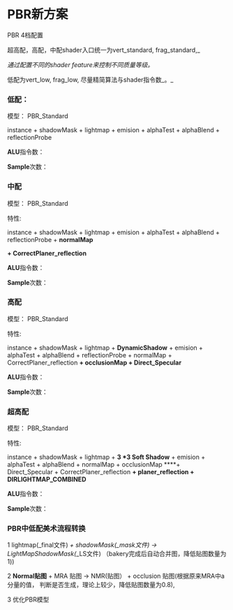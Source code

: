 # PBR新方案

PBR 4档配置

超高配，高配，中配shader入口统一为vert_standard, frag\_standard,_

_通过配置不同的shader feature来控制不同质量等级。_

低配为vert\_low, frag\_low, 尽量精简算法与shader指令数_。_

### 低配：

模型： PBR\_Standard

instance + shadowMask + lightmap + emision + alphaTest + alphaBlend + reflectionProbe

**ALU**指令数：

**Sample**次数：

### 中配

模型： PBR\_Standard

特性:

instance + shadowMask + lightmap + emision + alphaTest + alphaBlend + reflectionProbe + **normalMap**

**+ CorrectPlaner\_reflection**

**ALU**指令数：

**Sample**次数：

### 高配

模型： PBR\_Standard

特性:

instance + shadowMask + lightmap  + **DynamicShadow** + emision + alphaTest + alphaBlend  + reflectionProbe + normalMap + CorrectPlaner\_reflection **+ occlusionMap + Direct\_Specular** 

**ALU**指令数：

**Sample**次数：

### 超高配

模型： PBR\_Standard

特性:

instance + shadowMask + lightmap  + **3 \*3 Soft Shadow**  + emision + alphaTest + alphaBlend + normalMap  + occlusionMap ****+ Direct\_Specular + CorrectPlaner\_reflection **+  planer\_reflection + DIRLIGHTMAP\_COMBINED** 

**ALU**指令数：

**Sample**次数：

### PBR中低配美术流程转换

1 lightmap\(\_final文件\) _+ shadowMask\(\_mask文件\) -&gt; LightMapShadowMask\(_\_LS文件\) （bakery完成后自动合并图，降低贴图数量为1\)\)

2 **Normal贴图** + MRA 贴图 -&gt; NMR\(贴图） + occlusion 贴图\(根据原来MRA中a分量的值， 判断是否生成，理论上较少，降低贴图数量为0.8\),

3 优化PBR模型







